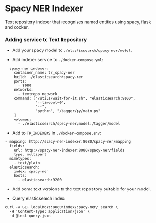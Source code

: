 # Spacy NER Indexer

Text repository indexer that recognizes named entities using spacy, flask and docker.

### Adding service to Text Repository

- Add your spacy model to `./elasticsearch/spacy-ner/model`.

- Add indexer service to `./docker-compose.yml`:
```
  spacy-ner-indexer:
    container_name: tr_spacy-ner
    build: ./elasticsearch/spacy-ner
    ports:
      - 8080
    networks:
      - textrepo_network
    command: ["/utils/wait-for-it.sh", "elasticsearch:9200",
              "--timeout=0",
              "--",
              "python", "/tagger/py/main.py"
    ]
    volumes:
      - ./elasticsearch/spacy-ner/model:/tagger/model

```

- Add to `TR_INDEXERS` in `./docker-compose.env`:
```
- mapping: http://spacy-ner-indexer:8080/spacy-ner/mapping
  fields:
    url: http://spacy-ner-indexer:8080/spacy-ner/fields
    type: multipart
  mimetypes:
    - text/plain
  elasticsearch:
    index: spacy-ner
    hosts:
      - elasticsearch:9200
```

- Add some text versions to the text repository suitable for your model.

- Query elasticsearch index:
```shell script
curl -X GET localhost:8080/index/spacy-ner/_search \
  -H 'Content-Type: application/json' \
  -d @test-query.json
```
